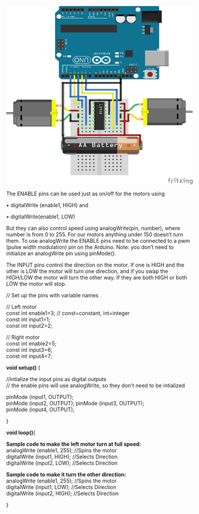  <img src="https://github.com/CHS-robotics/Robots/blob/master/L293D%20Setup_bb1.png" alt="Fritzing" style="width:640px;height:480px">

The ENABLE pins can be used just as on/off for the motors using 
 
 • digitalWrite (enable1, HIGH) and 

 • digitalWrite(enable1, LOW)

But they can also control speed using analogWrite(pin, number), where number is from 0 to 255. For our motors 
anything under 150 doesn’t turn them. To use analogWrite the ENABLE pins need to be connected to a pwm
(pulse width modulation) pin on the Arduino. Note: you don’t need to initialize an analogWrite pin using 
pinMode().

The INPUT pins control the direction on the motor. If one is HIGH and the other is LOW the motor will turn one 
direction, and if you swap the HIGH/LOW the motor will turn the other way. If they are both HIGH or both LOW 
the motor will stop.

// Set up the pins with variable names 

// Left motor  
const int enable1=3; // const=constant, int=integer  
const int input1=1;  
const int input2=2;  

// Right motor  
const int enable2=5;  
const int input3=6;  
const int input4=7;


<b>void setup()</b> {

  //intialize the input pins as digital outputs  
  // the enable pins will use analogWrite, so they don't need to be intialized
  
  pinMode (input1, OUTPUT);  
  pinMode (input2, OUTPUT);
  pinMode (input3, OUTPUT);  
  pinMode (input4, OUTPUT);  
  
}

<b>void loop()</b>{

<b>Sample code to make the left motor turn at full speed:</b>  
analogWrite (enable1, 255); //Spins the motor  
digitalWrite (input1, HIGH); //Selects Direction  
digitalWrite (input2, LOW); //Selects Direction 


<b>Sample code to make it turn the other direction:</b>  
analogWrite (enable1, 255); //Spins the motor  
digitalWrite (input1, LOW); //Selects Direction  
digitalWrite (input2, HIGH); //Selects Direction


}
